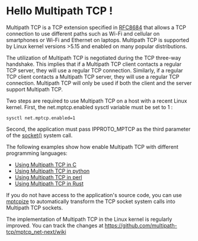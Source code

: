 # Hello Multipath TCP !

Multipath TCP is a TCP extension specified in [RFC8684](https://www.rfc-editor.org/rfc/rfc8684.html) that allows a TCP connection to use different paths such as Wi-Fi and cellular on smartphones or Wi-Fi and Ethernet on laptops. Multipath TCP is supported by Linux kernel versions >5.15 and enabled on many popular distributions.

The utilization of Multipath TCP is negotiated during the TCP three-way handshake. This implies that if a Multipath TCP client contacts a regular TCP server, they will use a regular TCP connection. Similarly, if a regular TCP client contacts a Multipath TCP server, they will use a regular TCP connection. Multipath TCP will only be used if both the client and the server support Multipath TCP.

Two steps are required to use Multipath TCP on a host with a recent Linux kernel. First, the net.mptcp.enabled sysctl variable must be set to 1 :

    sysctl net.mptcp.enabled=1

Second, the application must pass IPPROTO_MPTCP as the third parameter of the [socket()](https://www.man7.org/linux/man-pages/man3/socket.3p.html) system call.

The following examples show how enable Multipath TCP with different programming languages:

 - [Using Multipath TCP in C](c/README.md)
 - [Using Multipath TCP in python](python/README.md)
 - [Using Multipath TCP in perl](perl/README.md)
 - [Using Multipath TCP in Rust](rust/README.md)



If you do not have access to the application's source code, you can use [mptcpize](https://manpages.ubuntu.com/manpages/kinetic/en/man8/mptcpize.8.html) to automatically transform the TCP socket system calls into Multipath TCP sockets.

The implementation of Multipath TCP in the Linux kernel is regularly improved. You can track the changes at https://github.com/multipath-tcp/mptcp_net-next/wiki


